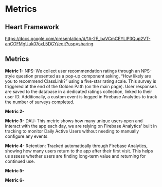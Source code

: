 # Metrics
## Heart Framework
https://docs.google.com/presentation/d/1A-2E_baVCmCEYLlP3Qup2VT-anCOFMgUuk07oxL5DGY/edit?usp=sharing 
## Metrics
**Metric 1-** NPS: We collect user recommendation ratings through an NPS-style question presented as a pop-up component asking, “How likely are you to recommend ClassLink?” using a five-star rating scale. This survey is triggered at the end of the Golden Path (on the main page). User responses are saved to the database in a dedicated ratings collection, linked to their user ID. Additionally, a custom event is logged in Firebase Analytics to track the number of surveys completed.  

**Metric 2-**   

**Metric 3-** DAU: This metric shows how many unique users open and interact with the app each day, we are relying on Firebase Analytics' built in tracking to monitor Daily Active Users without needing to manually configure any events.   

**Metric 4-** Retention: Tracked automatically through Firebase Analytics, showing how many users return to the app after their first visit. This helps us assess whether users are finding long-term value and returning for continued use. 

**Metric 5-**  

**Metric 6-**   
 
